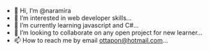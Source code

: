 - 👋 Hi, I’m @naramira
- 👀 I’m interested in web developer skills...
- 🌱 I’m currently learning javascript and C#...
- 💞️ I’m looking to collaborate on any open project for new learner...
- 📫 How to reach me by email ottapon@hotmail.com...

<!---
naramira/naramira is a ✨ special ✨ repository because its `README.md` (this file) appears on your GitHub profile.
You can click the Preview link to take a look at your changes.
--->
